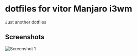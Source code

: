 # dotfiles for vitor Manjaro i3wm

Just another dotfiles

## Screenshots
![Screenshot 1](https://github.com/vitorfrois/dotfiles/blob/[branch]/image.jpg?raw=true)




